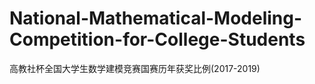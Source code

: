 # National-Mathematical-Modeling-Competition-for-College-Students
高教社杯全国大学生数学建模竞赛国赛历年获奖比例(2017-2019)
